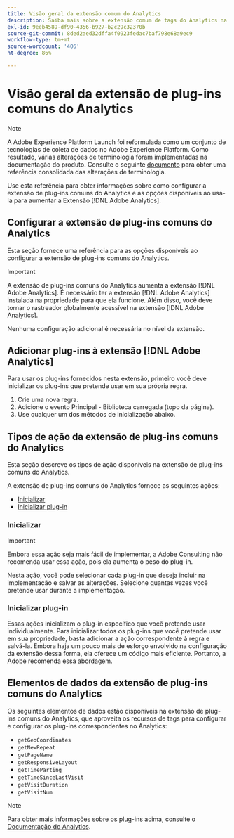 ```yaml
---
title: Visão geral da extensão comum do Analytics
description: Saiba mais sobre a extensão comum de tags do Analytics na Adobe Experience Platform.
exl-id: 9eeb4589-df90-4356-b927-b2c29c32370b
source-git-commit: 8ded2aed32dffa4f0923fedac7baf798e68a9ec9
workflow-type: tm+mt
source-wordcount: '406'
ht-degree: 86%

---
```


# Visão geral da extensão de plug-ins comuns do Analytics

>[!NOTE]
>
>A Adobe Experience Platform Launch foi reformulada como um conjunto de tecnologias de coleta de dados no Adobe Experience Platform. Como resultado, várias alterações de terminologia foram implementadas na documentação do produto. Consulte o seguinte [documento](../../../term-updates.md) para obter uma referência consolidada das alterações de terminologia.

Use esta referência para obter informações sobre como configurar a extensão de plug-ins comuns do Analytics e as opções disponíveis ao usá-la para aumentar a Extensão [!DNL Adobe Analytics].

## Configurar a extensão de plug-ins comuns do Analytics

Esta seção fornece uma referência para as opções disponíveis ao configurar a extensão de plug-ins comuns do Analytics.

>[!IMPORTANT]
>
>A extensão de plug-ins comuns do Analytics aumenta a extensão [!DNL Adobe Analytics]. É necessário ter a extensão [!DNL Adobe Analytics] instalada na propriedade para que ela funcione. Além disso, você deve tornar o rastreador globalmente acessível na extensão [!DNL Adobe Analytics].

Nenhuma configuração adicional é necessária no nível da extensão.

## Adicionar plug-ins à extensão [!DNL Adobe Analytics]

Para usar os plug-ins fornecidos nesta extensão, primeiro você deve inicializar os plug-ins que pretende usar em sua própria regra.

1. Crie uma nova regra.
1. Adicione o evento Principal - Biblioteca carregada (topo da página).
1. Use qualquer um dos métodos de inicialização abaixo.

## Tipos de ação da extensão de plug-ins comuns do Analytics

Esta seção descreve os tipos de ação disponíveis na extensão de plug-ins comuns do Analytics.

A extensão de plug-ins comuns do Analytics fornece as seguintes ações:

* [Inicializar](#initialize)
* [Inicializar plug-in](#initialize-plugin)

### Inicializar

>[!IMPORTANT]
>
>Embora essa ação seja mais fácil de implementar, a Adobe Consulting não recomenda usar essa ação, pois ela aumenta o peso do plug-in.

Nesta ação, você pode selecionar cada plug-in que deseja incluir na implementação e salvar as alterações. Selecione quantas vezes você pretende usar durante a implementação.

### Inicializar plug-in

Essas ações inicializam o plug-in específico que você pretende usar individualmente. Para inicializar todos os plug-ins que você pretende usar em sua propriedade, basta adicionar a ação correspondente à regra e salvá-la. Embora haja um pouco mais de esforço envolvido na configuração da extensão dessa forma, ela oferece um código mais eficiente. Portanto, a Adobe recomenda essa abordagem.

## Elementos de dados da extensão de plug-ins comuns do Analytics

Os seguintes elementos de dados estão disponíveis na extensão de plug-ins comuns do Analytics, que aproveita os recursos de tags para configurar e configurar os plug-ins correspondentes no Analytics:

* `getGeoCoordinates`
* `getNewRepeat`
* `getPageName`
* `getResponsiveLayout`
* `getTimeParting`
* `getTimeSinceLastVisit`
* `getVisitDuration`
* `getVisitNum`

>[!NOTE]
>
>Para obter mais informações sobre os plug-ins acima, consulte o [Documentação do Analytics](https://experienceleague.adobe.com/docs/analytics/implementation/vars/plugins/impl-plugins.html?lang=pt-BR).
